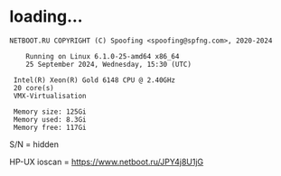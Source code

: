 # loading...
```
NETBOOT.RU COPYRIGHT (C) Spoofing <spoofing@spfng.com>, 2020-2024

	Running on Linux 6.1.0-25-amd64 x86_64
	25 September 2024, Wednesday, 15:30 (UTC)

 Intel(R) Xeon(R) Gold 6148 CPU @ 2.40GHz
 20 core(s)
 VMX-Virtualisation

 Memory size: 125Gi
 Memory used: 8.3Gi
 Memory free: 117Gi
```
S/N = hidden

HP-UX ioscan = https://www.netboot.ru/JPY4j8U1jG
